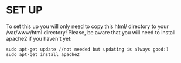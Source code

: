 # SET UP 

To set this up you will only need to copy this html/ directory to your /var/www/html directory! Please, be aware that you will need to install apache2 if you haven't yet:

```
sudo apt-get update //not needed but updating is always good:)
sudo apt-get install apache2
```
